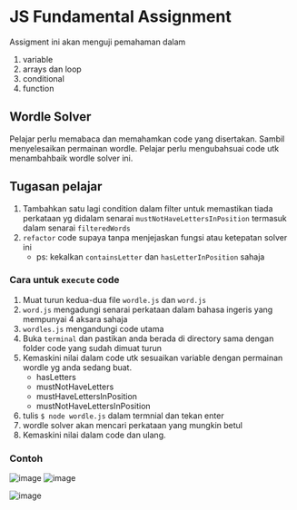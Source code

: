 # JS Fundamental Assignment

Assigment ini akan menguji pemahaman dalam
1) variable
2) arrays dan loop
3) conditional
4) function


## Wordle Solver
Pelajar perlu memabaca dan memahamkan code yang disertakan. Sambil menyelesaikan permainan wordle.
Pelajar perlu mengubahsuai code utk menambahbaik wordle solver ini.


## Tugasan pelajar
1) Tambahkan satu lagi condition dalam filter untuk memastikan tiada perkataan yg didalam senarai `mustNotHaveLettersInPosition` termasuk dalam senarai `filteredWords`
2) `refactor` code supaya tanpa menjejaskan fungsi atau ketepatan solver ini
   - ps: kekalkan `containsLetter` dan `hasLetterInPosition` sahaja


### Cara untuk `execute` code
1) Muat turun kedua-dua file `wordle.js` dan `word.js`
2) `word.js` mengadungi senarai perkataan dalam bahasa ingeris yang mempunyai 4 aksara sahaja
3) `wordles.js` mengandungi code utama
4) Buka `terminal` dan pastikan anda berada di directory sama dengan folder code yang sudah dimuat turun
5) Kemaskini nilai dalam code utk sesuaikan variable dengan permainan wordle yg anda sedang buat.
    - hasLetters
    - mustNotHaveLetters
    - mustHaveLettersInPosition
    - mustNotHaveLettersInPosition
7) tulis `$ node wordle.js` dalam termnial dan tekan enter
8) wordle solver akan mencari perkataan yang mungkin betul
9) Kemaskini nilai dalam code dan ulang.


### Contoh
![image](https://github.com/syafiqfaiz/wordle_solver/assets/8923682/2e9f3062-98f4-4c15-ba08-a44f34aab37c)
![image](https://github.com/syafiqfaiz/wordle_solver/assets/8923682/da68f95d-3478-4421-ac65-a400711a8ce1)


![image](https://github.com/syafiqfaiz/wordle_solver/assets/8923682/0043dc8b-ef50-45a9-b061-fc8f6faca090)


